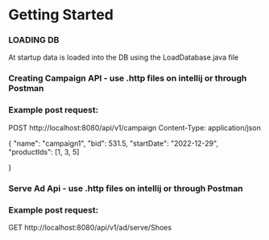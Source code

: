 # Getting Started

### LOADING DB
At startup data is loaded into the DB using the LoadDatabase.java file


### Creating Campaign API - use .http files on intellij or through Postman 
### Example post request:
POST http://localhost:8080/api/v1/campaign
Content-Type: application/json

{
"name": "campaign1",
"bid": 531.5,
"startDate": "2022-12-29",
"productIds": [1, 3, 5]

}



### Serve Ad Api - use .http files on intellij or through Postman
### Example post request:
GET http://localhost:8080/api/v1/ad/serve/Shoes

